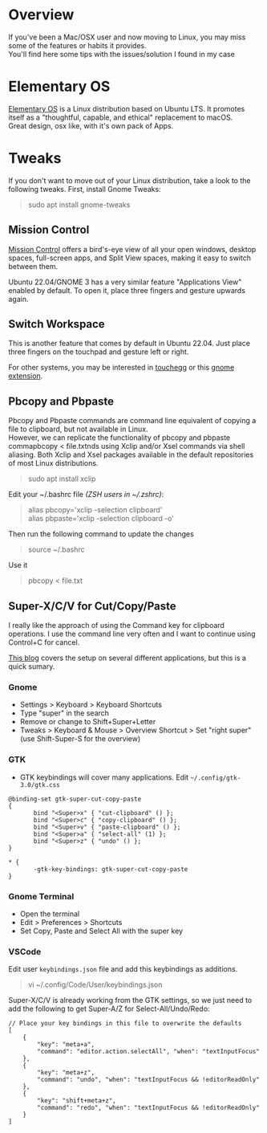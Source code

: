# Overview

If you've been a Mac/OSX user and now moving to Linux, you may miss some of the features or habits it provides.  
You'll find here some tips with the issues/solution I found in my case

# Elementary OS
[Elementary OS](https://elementary.io/) is a Linux distribution based on Ubuntu LTS. It promotes itself as a "thoughtful, capable, and ethical" replacement to macOS.  
Great design, osx like, with it's own pack of Apps.  


# Tweaks
If you don't want to move out of your Linux distribution, take a look to the following tweaks.   First, install Gnome Tweaks:
> sudo apt install gnome-tweaks

## Mission Control
[Mission Control](https://support.apple.com/en-gb/HT204100) offers a bird's-eye view of all your open windows, desktop spaces, full-screen apps, and Split View spaces, making it easy to switch between them.

Ubuntu 22.04/GNOME 3 has a very similar feature "Applications View" enabled by default. To open it, place three fingers and gesture upwards again. 	

## Switch Workspace
This is another feature that comes by default in Ubuntu 22.04. 
Just place three fingers on the touchpad and gesture left or right.

For other systems, you may be interested in [touchegg](https://ubuntuhandbook.org/index.php/2021/06/multi-touch-gestures-ubuntu-20-04/) or this [gnome extension](https://ubuntuhandbook.org/index.php/2022/05/more-multi-touch-gestures-ubuntu-22-04/).

## Pbcopy and Pbpaste
Pbcopy and Pbpaste commands are command line equivalent of copying a file to clipboard, but not available in Linux.  
However, we can replicate the functionality of pbcopy and pbpaste commapbcopy < file.txtnds using Xclip and/or Xsel commands via shell aliasing. Both Xclip and Xsel packages available in the default repositories of most Linux distributions.
> sudo apt install xclip

Edit your ~/.bashrc file *(ZSH users in ~/.zshrc)*:
> alias pbcopy='xclip -selection clipboard'  
> alias pbpaste='xclip -selection clipboard -o'

Then run the following command to update the changes
> source ~/.bashrc

Use it
> pbcopy < file.txt  


## Super-X/C/V for Cut/Copy/Paste
I really like the approach of using the Command key for clipboard operations. 
I use the command line very often and I want to continue using Control+C for cancel. 

[This blog](https://www.foell.org/justin/windows-xcv-cut-copy-paste-in-ubuntu/) covers the setup on several different 
applications, but this is a quick sumary.

### Gnome 
 - Settings > Keyboard > Keyboard Shortcuts
 - Type "super" in the search
 - Remove or change to Shift+Super+Letter
 - Tweaks > Keyboard & Mouse > Overview Shortcut > Set "right super" (use Shift-Super-S for the overview)

### GTK 
 - GTK keybindings will cover many applications. Edit `~/.config/gtk-3.0/gtk.css`
 ```
 @binding-set gtk-super-cut-copy-paste
{
        bind "<Super>x" { "cut-clipboard" () };
        bind "<Super>c" { "copy-clipboard" () };
        bind "<Super>v" { "paste-clipboard" () };
        bind "<Super>a" { "select-all" (1) };
        bind "<Super>z" { "undo" () };
}

* {
        -gtk-key-bindings: gtk-super-cut-copy-paste
} 
 ```
 ### Gnome Terminal
 - Open the terminal
 - Edit > Preferences > Shortcuts
 - Set Copy, Paste and Select All with the super key

 ### VSCode
 Edit user `keybindings.json` file and add this keybindings as additions.

>vi ~/.config/Code/User/keybindings.json

Super-X/C/V is already working from the GTK settings, so we just need to add the following to get Super-A/Z for Select-All/Undo/Redo:
```
// Place your key bindings in this file to overwrite the defaults
[
    {
        "key": "meta+a",
        "command": "editor.action.selectAll", "when": "textInputFocus"
    },
    {
        "key": "meta+z",
        "command": "undo", "when": "textInputFocus && !editorReadOnly"
    },
    {
        "key": "shift+meta+z",
        "command": "redo", "when": "textInputFocus && !editorReadOnly"
    }
]
```

